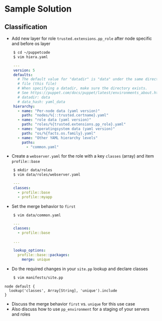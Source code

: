 # Sample Solution

## Classification

* Add new layer for role `trusted.extensions.pp_role` after node specific and before os layer

```bash
    $ cd ~/puppetcode
    $ vim hiera.yaml
```

```yaml
    ---
    version: 5
    defaults:
      # The default value for "datadir" is "data" under the same directory as the hiera.yaml
      # file (this file)
      # When specifying a datadir, make sure the directory exists.
      # See https://puppet.com/docs/puppet/latest/environments_about.html for further details on environments.
      # datadir: data
      # data_hash: yaml_data
    hierarchy:
      - name: "Per-node data (yaml version)"
        path: "nodes/%{::trusted.certname}.yaml"
      - name: "role data (yaml version)"
        path: "roles/%{trusted.extensions.pp_role}.yaml"
      - name: "operatingsystem data (yaml version)"
        path: "os/%{facts.os.family}.yaml"
      - name: "Other YAML hierarchy levels"
        paths:
          - "common.yaml"
```

* Create a `webserver.yaml` for the role with a key `classes` (array) and item `profile::base`

```bash
    $ mkdir data/roles
    $ vim data/roles/webserver.yaml
```

```yaml
    ---
    classes:
      - profile::base
      - profile::myapp
```

* Set the merge behavior to `first` 

```bash
    $ vim data/common.yaml
```

```yaml
    ---
    classes:
      - profile::base

    ...

    lookup_options:
      profile::base::packages:
        merge: unique
```

* Do the required changes in your `site.pp` lookup and declare classes

```bash
    $ vim manifests/site.pp
```

```puppet
node default {
  lookup('classes', Array[String], 'unique').include
}
```

* Discuss the merge behavior `first` vs. `unique` for this use case
* Also discuss how to use `pp_environment` for a staging of your servers and roles

